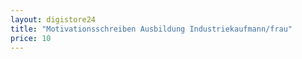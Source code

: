 ```yaml
---
layout: digistore24
title: "Motivationsschreiben Ausbildung Industriekaufmann/frau"
price: 10
---
```


